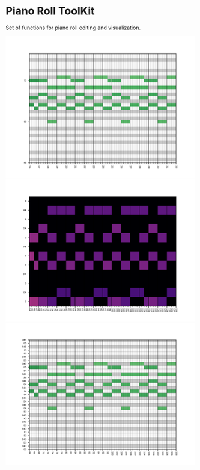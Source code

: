 # Piano Roll ToolKit

Set of functions for piano roll editing and visualization.

![image](figs/test.png)
![image](figs/test_chroma.png)
![image](figs/test2.png)